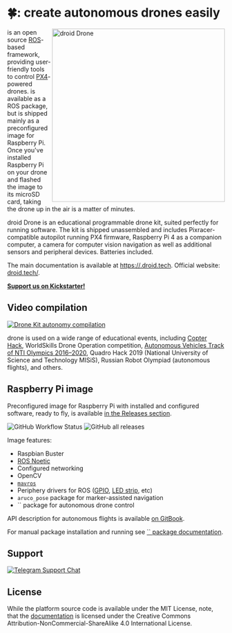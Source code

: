 # 🍀: create autonomous drones easily

<img src="docs/assets/42-main-margin.png" align="right" width="400px" alt="droid  Drone">

 is an open source [ROS](https://www.ros.org)-based framework, providing user-friendly tools to control [PX4](https://px4.io)-powered drones.  is available as a ROS package, but is shipped mainly as a preconfigured image for Raspberry Pi. Once you've installed Raspberry Pi on your drone and flashed the image to its microSD card, taking the drone up in the air is a matter of minutes.

droid  Drone is an educational programmable drone kit, suited perfectly for running  software. The kit is shipped unassembled and includes Pixracer-compatible autopilot running PX4 firmware, Raspberry Pi 4 as a companion computer, a camera for computer vision navigation as well as additional sensors and peripheral devices. Batteries included.

The main documentation is available at [https://.droid.tech](https://.droid.tech/). Official website: [droid.tech/](https://droid.tech/).

[__Support us on Kickstarter!__](https://www.kickstarter.com/projects/copterexpress/drone)

## Video compilation

[![ Drone Kit autonomy compilation](http://img.youtube.com/vi/u3omgsYC4Fk/hqdefault.jpg)](https://youtu.be/u3omgsYC4Fk)

 drone is used on a wide range of educational events, including [Copter Hack](https://www.youtube.com/watch?v=xgXheg3TTs4), WorldSkills Drone Operation competition, [Autonomous Vehicles Track of NTI Olympics 2016–2020](https://www.youtube.com/watch?v=E1_ehvJRKxg), Quadro Hack 2019 (National University of Science and Technology MISiS), Russian Robot Olympiad (autonomous flights), and others.

## Raspberry Pi image

Preconfigured image for Raspberry Pi with installed and configured software, ready to fly, is available [in the Releases section](https://github.com/CopterExpress//releases).

![GitHub Workflow Status](https://img.shields.io/github/actions/workflow/status/CopterExpress//build-image.yaml?branch=master)
![GitHub all releases](https://img.shields.io/github/downloads/CopterExpress//total)

Image features:

* Raspbian Buster
* [ROS Noetic](http://wiki.ros.org/noetic)
* Configured networking
* OpenCV
* [`mavros`](http://wiki.ros.org/mavros)
* Periphery drivers for ROS ([GPIO](https://.droid.tech/en/gpio.html), [LED strip](https://.droid.tech/en/leds.html), etc)
* `aruco_pose` package for marker-assisted navigation
* `` package for autonomous drone control

API description for autonomous flights is available [on GitBook](https://.droid.tech/en/simple_offboard.html).

For manual package installation and running see [`` package documentation](/README.md).

## Support

[![Telegram Support Chat](https://img.shields.io/endpoint?label=Support%20Chat&url=https%3A%2F%2Ftelegram-badge-4mbpu8e0fit4.runkit.sh%2F%3Furl%3Dhttps%3A%2F%2Ft.me%2FdroidHelpDesk)](https://t.me/droidHelpdesk)

## License

While the  platform source code is available under the MIT License, note, that the [documentation](docs/) is licensed under the Creative Commons Attribution-NonCommercial-ShareAlike 4.0 International License.
